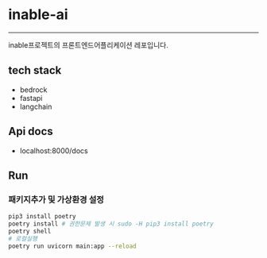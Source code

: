 # inable-ai

--- 

inable프로젝트의 프론트엔드어플리케이션 레포입니다.

## tech stack
- bedrock
- fastapi
- langchain

## Api docs
- localhost:8000/docs

## Run
### 패키지추가 및 가상환경 설정
```bash
pip3 install poetry
poetry install # 권한문제 발생 시 sudo -H pip3 install poetry
poetry shell
# 로컬실행
poetry run uvicorn main:app --reload
```